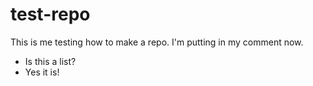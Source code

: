 # test-repo
This is me testing how to make a repo.
I'm putting in my comment now.
* Is this a list?
* Yes it is!
